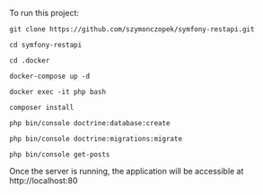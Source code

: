 To run this project:


    git clone https://github.com/szymonczopek/symfony-restapi.git

    cd symfony-restapi

    cd .docker

    docker-compose up -d

    docker exec -it php bash

    composer install

    php bin/console doctrine:database:create

    php bin/console doctrine:migrations:migrate

    php bin/console get-posts

Once the server is running, the application will be accessible at http://localhost:80